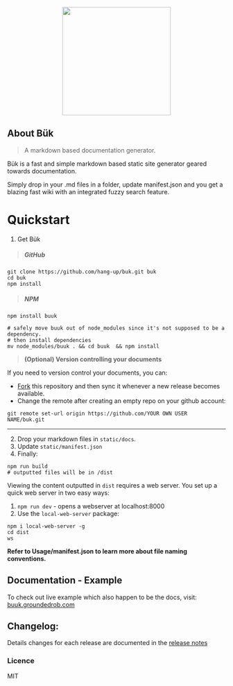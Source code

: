 <p align="center"><img src="http://groundedrob.com/images/projects/buk.png" height='250px'></p>

## About Bük
> A markdown based documentation generator.

Bük is a fast and simple markdown based static site generator geared towards documentation.

Simply drop in your .md files in a folder, update manifest.json and you get a blazing fast wiki with an integrated fuzzy search feature.

# Quickstart

1. Get Bük

> ##### GitHub

```shell
git clone https://github.com/hang-up/buk.git buk
cd buk
npm install
```

> ##### NPM

```shell
npm install buuk

# safely move buuk out of node_modules since it's not supposed to be a dependency.
# then install dependencies
mv node_modules/buuk . && cd buuk  && npm install
```
> **(Optional) Version controlling your documents**

If you need to version control your documents, you can:
- [Fork](https://help.github.com/articles/fork-a-repo/) this repository and then sync it whenever a new release becomes available.
- Change the remote after creating an empty repo on your github account: 

```shell
git remote set-url origin https://github.com/YOUR OWN USER NAME/buk.git
```

---

2. Drop your markdown files in `static/docs`.
3. Update `static/manifest.json`
4. Finally:
```shell
npm run build
# outputted files will be in /dist
```

Viewing the content outputted in `dist` requires a web server. You set up a quick web server in two easy ways:

1. `npm run dev` - opens a webserver at localhost:8000
2. Use the `local-web-server` package:

```shell
npm i local-web-server -g
cd dist
ws
```

**Refer to Usage/manifest.json to learn more about file naming conventions.** 

## Documentation - Example
To check out live example which also happen to be the docs, visit: [buuk.groundedrob.com](https://buuk.groundedrob.com)

## Changelog:
Details changes for each release are documented in the [release notes](https://github.com/hang-up/buk/releases)

### Licence
MIT


